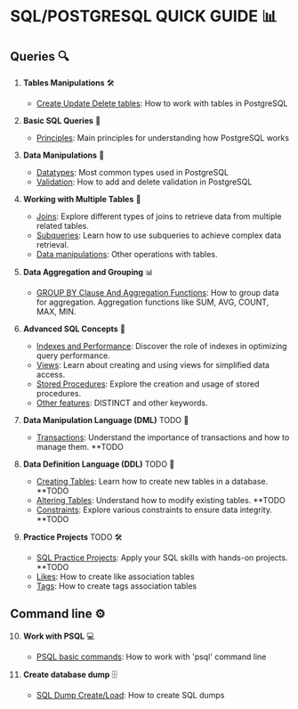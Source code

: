 # SQL/POSTGRESQL QUICK GUIDE 📊

## Queries 🔍

1. **Tables Manipulations** 🛠️
   - [Create Update Delete tables](tables.md): How to work with tables in PostgreSQL

2. **Basic SQL Queries** 📜
   - [Principles](principles.md): Main principles for understanding how PostgreSQL works

3. **Data Manipulations** 🔄
   - [Datatypes](datatypes.md): Most common types used in PostgreSQL
   - [Validation](validation.md): How to add and delete validation in PostgreSQL

4. **Working with Multiple Tables** 🔄
   - [Joins](joins.md): Explore different types of joins to retrieve data from multiple related tables.
   - [Subqueries](subqueries.md): Learn how to use subqueries to achieve complex data retrieval.
   - [Data manipulations](offset_limit_unions_sets.md): Other operations with tables.

5. **Data Aggregation and Grouping** 📊
   - [GROUP BY Clause And Aggregation Functions](group_aggregate.md): How to group data for aggregation. Aggregation functions like SUM, AVG, COUNT, MAX, MIN.

6. **Advanced SQL Concepts** 🚀
   - [Indexes and Performance](indexes_and_performance.md): Discover the role of indexes in optimizing query performance.
   - [Views](views.md): Learn about creating and using views for simplified data access.
   - [Stored Procedures](stored_procedures.md): Explore the creation and usage of stored procedures.
   - [Other features](other_features.md): DISTINCT and other keywords.

7. **Data Manipulation Language (DML)** TODO 🔄
   - [Transactions](transactions.md): Understand the importance of transactions and how to manage them. **TODO

8. **Data Definition Language (DDL)** TODO 🔄
   - [Creating Tables](creating_tables.md): Learn how to create new tables in a database. **TODO
   - [Altering Tables](altering_tables.md): Understand how to modify existing tables. **TODO
   - [Constraints](constraints.md): Explore various constraints to ensure data integrity. **TODO

9. **Practice Projects** TODO 🛠️
   - [SQL Practice Projects](practice_projects.md): Apply your SQL skills with hands-on projects. **TODO
   - [Likes](likes.md): How to create like association tables
   - [Tags](tags.md): How to create tags association tables

## Command line ⚙️

10. **Work with PSQL** 💻
    - [PSQL basic commands](psql.md): How to work with 'psql' command line

11. **Create database dump** 🗄️
    - [SQL Dump Create/Load](dump.md): How to create SQL dumps

